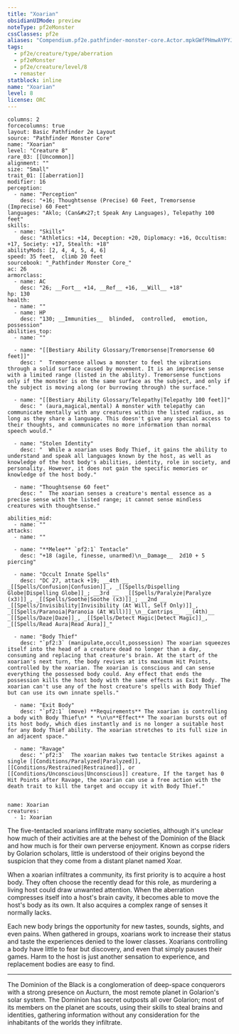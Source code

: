 ```yaml
---
title: "Xoarian"
obsidianUIMode: preview
noteType: pf2eMonster
cssClasses: pf2e
aliases: "Compendium.pf2e.pathfinder-monster-core.Actor.mpkGWfPHmwAYPYJH" 
tags:
  - pf2e/creature/type/aberration
  - pf2eMonster
  - pf2e/creature/level/8
  - remaster
statblock: inline
name: "Xoarian"
level: 8
license: ORC
---
```


```statblock
columns: 2
forcecolumns: true
layout: Basic Pathfinder 2e Layout
source: "Pathfinder Monster Core"
name: "Xoarian"
level: "Creature 8"
rare_03: [[Uncommon]]
alignment: ""
size: "Small"
trait_01: [[aberration]]
modifier: 16
perception:
  - name: "Perception"
    desc: "+16; Thoughtsense (Precise) 60 Feet, Tremorsense (Imprecise) 60 Feet"
languages: "Aklo; (Can&#x27;t Speak Any Languages), Telepathy 100 feet"
skills:
  - name: "Skills"
    desc: "Athletics: +14, Deception: +20, Diplomacy: +16, Occultism: +17, Society: +17, Stealth: +18"
abilityMods: [2, 4, 4, 5, 4, 6]
speed: 35 feet,  climb 20 feet
sourcebook: "_Pathfinder Monster Core_"
ac: 26
armorclass:
  - name: AC
    desc: "26; __Fort__ +14, __Ref__ +16, __Will__ +18"
hp: 130
health:
  - name: ""
  - name: HP
    desc: "130; __Immunities__  blinded,  controlled,  emotion,  possession"
abilities_top:
  - name: ""

  - name: "[[Bestiary Ability Glossary/Tremorsense|Tremorsense 60 feet]]"
    desc: "  Tremorsense allows a monster to feel the vibrations through a solid surface caused by movement. It is an imprecise sense with a limited range (listed in the ability). Tremorsense functions only if the monster is on the same surface as the subject, and only if the subject is moving along (or burrowing through) the surface."

  - name: "[[Bestiary Ability Glossary/Telepathy|Telepathy 100 feet]]"
    desc: " (aura,magical,mental) A monster with telepathy can communicate mentally with any creatures within the listed radius, as long as they share a language. This doesn't give any special access to their thoughts, and communicates no more information than normal speech would."

  - name: "Stolen Identity"
    desc: "  While a xoarian uses Body Thief, it gains the ability to understand and speak all languages known by the host, as well as knowledge of the host body's abilities, identity, role in society, and personality. However, it does not gain the specific memories or knowledge of the host body."

  - name: "Thoughtsense 60 feet"
    desc: "  The xoarian senses a creature's mental essence as a precise sense with the listed range; it cannot sense mindless creatures with thoughtsense."

abilities_mid:
  - name: ""
attacks:
  - name: ""

  - name: "**Melee** `pf2:1` Tentacle"
    desc: "+18 (agile, finesse, unarmed)\n__Damage__  2d10 + 5 piercing"

  - name: "Occult Innate Spells"
    desc: "DC 27, attack +19; __4th __  _[[Spells/Confusion|Confusion]]_, _[[Spells/Dispelling Globe|Dispelling Globe]]_; __3rd __  _[[Spells/Paralyze|Paralyze (x3)]]_, _[[Spells/Soothe|Soothe (x3)]]_; __2nd __  _[[Spells/Invisibility|Invisibility (At Will, Self Only)]]_, _[[Spells/Paranoia|Paranoia (At Will)]]_\n__Cantrips__  __(4th)__ _[[Spells/Daze|Daze]]_, _[[Spells/Detect Magic|Detect Magic]]_, _[[Spells/Read Aura|Read Aura]]_"

  - name: "Body Thief"
    desc: "`pf2:3` (manipulate,occult,possession) The xoarian squeezes itself into the head of a creature dead no longer than a day, consuming and replacing that creature's brain. At the start of the xoarian's next turn, the body revives at its maximum Hit Points, controlled by the xoarian. The xoarian is conscious and can sense everything the possessed body could. Any effect that ends the possession kills the host body with the same effects as Exit Body. The xoarian can't use any of the host creature's spells with Body Thief but can use its own innate spells."

  - name: "Exit Body"
    desc: "`pf2:1` (move) **Requirements** The xoarian is controlling a body with Body Thief\n* * *\n\n**Effect** The xoarian bursts out of its host body, which dies instantly and is no longer a suitable host for any Body Thief ability. The xoarian stretches to its full size in an adjacent space."

  - name: "Ravage"
    desc: "`pf2:3`  The xoarian makes two tentacle Strikes against a single [[Conditions/Paralyzed|Paralyzed]], [[Conditions/Restrained|Restrained]], or [[Conditions/Unconscious|Unconscious]] creature. If the target has 0 Hit Points after Ravage, the xoarian can use a free action with the death trait to kill the target and occupy it with Body Thief."
 
```

```encounter-table
name: Xoarian
creatures:
  - 1: Xoarian
```



The five-tentacled xoarians infiltrate many societies, although it's unclear how much of their activities are at the behest of the Dominion of the Black and how much is for their own perverse enjoyment. Known as corpse riders by Golarion scholars, little is understood of their origins beyond the suspicion that they come from a distant planet named Xoar.

When a xoarian infiltrates a community, its first priority is to acquire a host body. They often choose the recently dead for this role, as murdering a living host could draw unwanted attention. When the aberration compresses itself into a host's brain cavity, it becomes able to move the host's body as its own. It also acquires a complex range of senses it normally lacks.

Each new body brings the opportunity for new tastes, sounds, sights, and even pains. When gathered in groups, xoarians work to increase their status and taste the experiences denied to the lower classes. Xoarians controlling a body have little to fear but discovery, and even that simply pauses their games. Harm to the host is just another sensation to experience, and replacement bodies are easy to find.

* * *

The Dominion of the Black is a conglomeration of deep-space conquerors with a strong presence on Aucturn, the most remote planet in Golarion's solar system. The Dominion has secret outposts all over Golarion; most of its members on the planet are scouts, using their skills to steal brains and identities, gathering information without any consideration for the inhabitants of the worlds they infiltrate.
